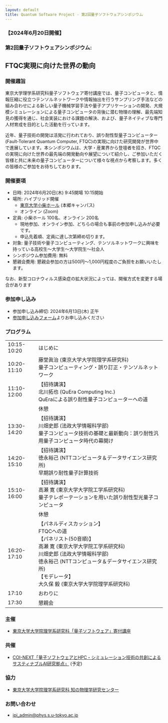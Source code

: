 ```yaml
---
layout: default
title: Quantum Software Project - 第2回量子ソフトウェアシンポジウム
---
```


### 【2024年6月20日開催】
### 第2回量子ソフトウェアシンポジウム:
## FTQC実現に向けた世界の動向

### 開催趣旨

東京大学理学系研究科量子ソフトウェア寄付講座では、量子コンピュータと、情報圧縮に役立つテンソルネットワークや情報抽出を行うサンプリング手法などの組み合わせによる新しい量子機械学習手法や量子アプリケーションの開発、大規模シミュレーションによる量子コンピュータの背後に潜む物理の理解、最先端知見の獲得を通じ、社会実装における課題の解決、および、量子ネイティブな専門人材育成を目的とした活動を行っています。

近年、量子技術の開発は活発に行われており、誤り耐性型量子コンピューター(Fault-Tolerant Quantum Computer, FTQC)の実現に向けた研究開発が世界中で進展しています。本シンポジウムは、大学・産業界から登壇者を招き、FTQCの実現に向けた世界の最先端の開発動向や展望について紹介し、ご参加いただく皆様と共に未来の量子コンピューターについて様々な視点から考察します。多くの皆様のご参加をお待ちしております。

### 開催要項

* 日時: 2024年6月20日(木) 9:45開場 10:15開始
* 場所: ハイブリッド開催
   *   [東京大学小柴ホール](https://www.u-tokyo.ac.jp/campusmap/cam01_00_25_j.html) (本郷キャンパス)
   *   オンライン (Zoom)
* 定員: 小柴ホール 100名、オンライン 200名
    * 現地参加、オンライン参加、どちらの場合も事前の参加申し込みが必要です。
    * 申込先着順、定員に達し次第締め切ります。
* 対象: 量子技術や量子コンピューティング、テンソルネットワークに興味を持っている高校生〜大学生〜大学院生〜社会人
* シンポジウム参加費用: 無料
* 懇親会費用: 懇親会参加の方は500円〜1,000円程度のご負担をお願いいたします。

なお、新型コロナウィルス感染症の拡大状況によっては、開催方式を変更する場合があります

### 参加申し込み

* 参加申し込み締切: 2024年6月13日(木) 正午
* [参加申し込みフォーム](https://forms.gle/ZtD9SJZY5dvvJHoj9)よりお申し込みください

### プログラム

<table>
<tr><td>10:15-10:20</td><td>はじめに</td></tr>
<tr><td>10:20-11:10</td><td>藤堂眞治 (東京大学大学院理学系研究科)<br/>量子コンピューティング・誤り訂正・テンソルネットワーク</td></tr>
<tr><td>11:10-12:00</td><td>【招待講演】<br/>北川拓也 (QuEra Computing Inc.)<br/>QuEraによる誤り耐性量子コンピューターへの道</td></tr>
<tr><td></td><td>休憩</td></tr>
<tr><td>13:30-14:20</td><td>【招待講演】<br/>川畑史郎 (法政大学情報科学部)<br/>量子コンピュータ技術の基礎と最新動向：誤り耐性汎用量子コンピュータ時代の幕開け</td></tr>
<tr><td>14:20-15:10</td><td>【招待講演】<br/>徳永裕己 (NTTコンピュータ＆データサイエンス研究所)<br/>早期誤り耐性量子計算技術</td></tr>
<tr><td>15:10-16:00</td><td>【招待講演】<br/>高瀬 寛 (東京大学大学院工学系研究科)<br/>量子テレポーテーションを用いた誤り耐性型光量子コンピュータ</td></tr>
<tr><td></td><td>休憩</td></tr>
<tr><td>16:20-17:10</td><td>【パネルディスカッション】<br/>
FTQCへの道<br/>【パネリスト(50音順)】<br/>
高瀬 寛 (東京大学大学院工学系研究科)<br/>
川畑史郎 (法政大学情報科学部)<br/>
徳永裕己 (NTTコンピュータ＆データサイエンス研究所)<br/>
【モデレータ】<br/>
大久保 毅 (東京大学大学院理学系研究科)</td></tr>
<tr><td>17:10</td><td>おわりに</td></tr>
<tr><td>17:30</td><td>懇親会</td></tr>
</table>

### 主催

* [東京大学大学院理学系研究科「量子ソフトウェア」寄付講座](https://qsw.phys.s.u-tokyo.ac.jp)

### 共催

* [COI-NEXT「量子ソフトウェアとHPC・シミュレーション技術の共創によるサスティナブルAI研究拠点」](https://sqai.jp) (予定)

### 協力

* [東京大学大学院理学系研究科 知の物理学研究センター](https://www.phys.s.u-tokyo.ac.jp/lp/ipi/)

### お問い合わせ

* [ipi_admin@phys.s.u-tokyo.ac.jp](mailto:ipi_admin@phys.s.u-tokyo.ac.jp)
